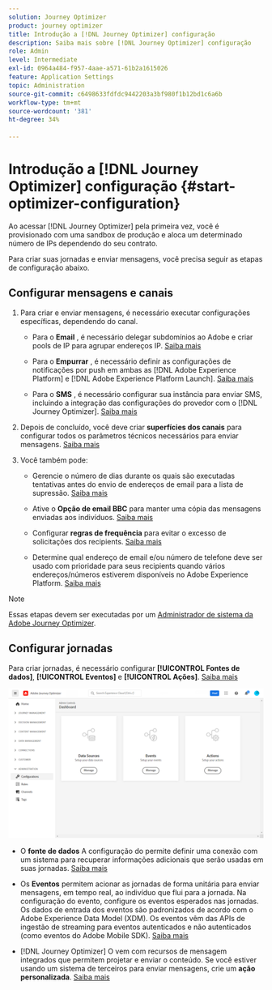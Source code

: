```yaml
---
solution: Journey Optimizer
product: journey optimizer
title: Introdução a [!DNL Journey Optimizer] configuração
description: Saiba mais sobre [!DNL Journey Optimizer] configuração
role: Admin
level: Intermediate
exl-id: 0964a484-f957-4aae-a571-61b2a1615026
feature: Application Settings
topic: Administration
source-git-commit: c6498633fdfdc9442203a3bf980f1b12bd1c6a6b
workflow-type: tm+mt
source-wordcount: '381'
ht-degree: 34%

---
```



# Introdução a [!DNL Journey Optimizer] configuração {#start-optimizer-configuration}

Ao acessar [!DNL Journey Optimizer] pela primeira vez, você é provisionado com uma sandbox de produção e aloca um determinado número de IPs dependendo do seu contrato.

Para criar suas jornadas e enviar mensagens, você precisa seguir as etapas de configuração abaixo.

## Configurar mensagens e canais

1. Para criar e enviar mensagens, é necessário executar configurações específicas, dependendo do canal.

   * Para o **Email** , é necessário delegar subdomínios ao Adobe e criar pools de IP para agrupar endereços IP. [Saiba mais](../email/get-started-email-config.md)

   * Para o **Empurrar** , é necessário definir as configurações de notificações por push em ambas as [!DNL Adobe Experience Platform] e [!DNL Adobe Experience Platform Launch]. [Saiba mais](../push/push-configuration.md)

   * Para o **SMS** , é necessário configurar sua instância para enviar SMS, incluindo a integração das configurações do provedor com o [!DNL Journey Optimizer]. [Saiba mais](../sms/sms-configuration.md)

1. Depois de concluído, você deve criar **superfícies dos canais** para configurar todos os parâmetros técnicos necessários para enviar mensagens. [Saiba mais](channel-surfaces.md)

1. Você também pode:

   * Gerencie o número de dias durante os quais são executadas tentativas antes do envio de endereços de email para a lista de supressão. [Saiba mais](manage-suppression-list.md)

   * Ative o **Opção de email BBC** para manter uma cópia das mensagens enviadas aos indivíduos. [Saiba mais](archiving-support.md#enable-bcc)

   * Configurar **regras de frequência** para evitar o excesso de solicitações dos recipients. [Saiba mais](frequency-rules.md)

   * Determine qual endereço de email e/ou número de telefone deve ser usado com prioridade para seus recipients quando vários endereços/números estiverem disponíveis no Adobe Experience Platform. [Saiba mais](primary-email-addresses.md)

<!--* Understand the push notification flow. [Learn more](../push/push-gs.md)-->

>[!NOTE]
>
>Essas etapas devem ser executadas por um [Administrador de sistema da Adobe Journey Optimizer](../start/path/administrator.md).

## Configurar jornadas

Para criar jornadas, é necessário configurar **[!UICONTROL Fontes de dados]**, **[!UICONTROL Eventos]** e **[!UICONTROL Ações]**. [Saiba mais](about-data-sources-events-actions.md)

![](assets/admin-menu.png)

* O **fonte de dados** A configuração do permite definir uma conexão com um sistema para recuperar informações adicionais que serão usadas em suas jornadas. [Saiba mais](../datasource/about-data-sources.md)

* Os **Eventos** permitem acionar as jornadas de forma unitária para enviar mensagens, em tempo real, ao indivíduo que flui para a jornada. Na configuração do evento, configure os eventos esperados nas jornadas. Os dados de entrada dos eventos são padronizados de acordo com o Adobe Experience Data Model (XDM). Os eventos vêm das APIs de ingestão de streaming para eventos autenticados e não autenticados (como eventos do Adobe Mobile SDK). [Saiba mais](../event/about-events.md)

* [!DNL Journey Optimizer] O vem com recursos de mensagem integrados que permitem projetar e enviar o conteúdo. Se você estiver usando um sistema de terceiros para enviar mensagens, crie um **ação personalizada**. [Saiba mais](../action/action.md)